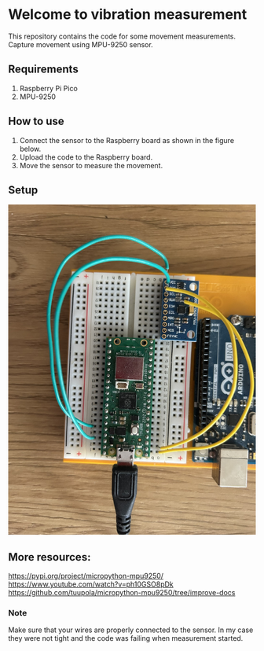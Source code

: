 # Welcome to vibration measurement
This repository contains the code for some movement measurements. Capture movement using MPU-9250 sensor. 

## Requirements
1. Raspberry Pi Pico
2. MPU-9250

## How to use
1. Connect the sensor to the Raspberry board as shown in the figure below.
2. Upload the code to the Raspberry board.
3. Move the sensor to measure the movement.

## Setup
![alt text](img/mpu9250.JPEG)

## More resources:
https://pypi.org/project/micropython-mpu9250/ 
https://www.youtube.com/watch?v=ph10GSO8pDk
https://github.com/tuupola/micropython-mpu9250/tree/improve-docs

### Note
Make sure that your wires are properly connected to the sensor. In my case they were not tight and the code was failing when measurement started.


